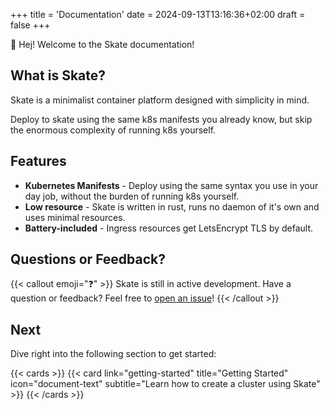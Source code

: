 +++
title = 'Documentation'
date = 2024-09-13T13:16:36+02:00
draft = false
+++

👋 Hej! Welcome to the Skate documentation!

<!--more-->

## What is Skate?

Skate is a minimalist container platform designed with simplicity in mind.

Deploy to skate using the same k8s manifests you already know, but skip the enormous complexity of running k8s yourself.

## Features


- **Kubernetes Manifests** - Deploy using the same syntax you use in your day job, without the burden of running k8s yourself.
- **Low resource** - Skate is written in rust, runs no daemon of it's own and uses minimal resources.
- **Battery-included** - Ingress resources get LetsEncrypt TLS by default.


## Questions or Feedback?

{{< callout emoji="❓" >}}
Skate is still in active development.
Have a question or feedback? Feel free to [open an issue](https://github.com/skateco/skate/issues)!
{{< /callout >}}

## Next

Dive right into the following section to get started:

{{< cards >}}
{{< card link="getting-started" title="Getting Started" icon="document-text" subtitle="Learn how to create a cluster using Skate" >}}
{{< /cards >}}


